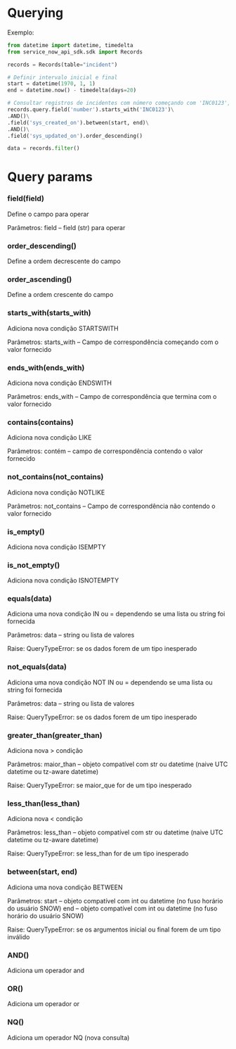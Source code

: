 # Querying

Exemplo:

```python
from datetime import datetime, timedelta
from service_now_api_sdk.sdk import Records

records = Records(table="incident")

# Definir intervalo inicial e final
start = datetime(1970, 1, 1)
end = datetime.now() - timedelta(days=20)

# Consultar registros de incidentes com número começando com 'INC0123', criados entre 1970-01-01 e 20 dias atrás
records.query.field('number').starts_with('INC0123')\
.AND()\
.field('sys_created_on').between(start, end)\
.AND()\
.field('sys_updated_on').order_descending()

data = records.filter()
```

# Query params

### field(field)
Define o campo para operar

Parâmetros: field – field (str) para operar

### order_descending()
Define a ordem decrescente do campo

### order_ascending()
Define a ordem crescente do campo

### starts_with(starts_with)
Adiciona nova condição STARTSWITH

Parâmetros: starts_with – Campo de correspondência começando com o valor fornecido

### ends_with(ends_with)
Adiciona nova condição ENDSWITH

Parâmetros: ends_with – Campo de correspondência que termina com o valor fornecido

### contains(contains)
Adiciona nova condição LIKE

Parâmetros: contém – campo de correspondência contendo o valor fornecido

### not_contains(not_contains)
Adiciona nova condição NOTLIKE

Parâmetros: not_contains – Campo de correspondência não contendo o valor fornecido

### is_empty()
Adiciona nova condição ISEMPTY

### is_not_empty()
Adiciona nova condição ISNOTEMPTY

### equals(data)
Adiciona uma nova condição IN ou = dependendo se uma lista ou string foi fornecida

Parâmetros:
data – string ou lista de valores

Raise:
QueryTypeError: se os dados forem de um tipo inesperado

### not_equals(data)
Adiciona uma nova condição NOT IN ou = dependendo se uma lista ou string foi fornecida

Parâmetros:
data – string ou lista de valores

Raise:
QueryTypeError: se os dados forem de um tipo inesperado

### greater_than(greater_than)
Adiciona nova > condição

Parâmetros:
maior_than – objeto compatível com str ou datetime (naive UTC datetime ou tz-aware datetime)

Raise:
QueryTypeError: se maior_que for de um tipo inesperado

### less_than(less_than)
Adiciona nova < condição

Parâmetros:
less_than – objeto compatível com str ou datetime (naive UTC datetime ou tz-aware datetime)

Raise:
QueryTypeError: se less_than for de um tipo inesperado

### between(start, end)
Adiciona uma nova condição BETWEEN

Parâmetros:
start – objeto compatível com int ou datetime (no fuso horário do usuário SNOW)
end – objeto compatível com int ou datetime (no fuso horário do usuário SNOW)

Raise:
QueryTypeError: se os argumentos inicial ou final forem de um tipo inválido

### AND()
Adiciona um operador and

### OR()
Adiciona um operador or

### NQ()
Adiciona um operador NQ (nova consulta)
